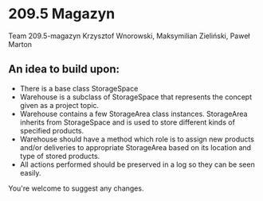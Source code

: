 # 209.5 Magazyn

Team 209.5-magazyn
Krzysztof Wnorowski, Maksymilian Zieliński, Paweł Marton

## An idea to build upon:
* There is a base class StorageSpace
* Warehouse is a subclass of StorageSpace that represents the concept given as a project topic.
* Warehouse contains a few StorageArea class instances. StorageArea inherits from StorageSpace and is used to store different kinds of specified products.
* Warehouse should have a method which role is to assign new products and/or deliveries to appropriate StorageArea based on its location and type of stored products.
* All actions performed should be preserved in a log so they can be seen easily.

You're welcome to suggest any changes.